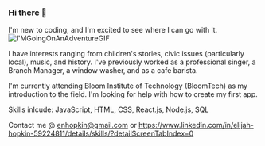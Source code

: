 ### Hi there 👋
I'm new to coding, and I'm excited to see where I can go with it.<br>
![I'MGoingOnAnAdventureGIF](https://user-images.githubusercontent.com/96888618/152437841-a25f5cbb-26fb-434f-95a0-1bef57129561.gif) <br>

 I have interests ranging from children's stories, civic issues (particularly local), music, and history. I've previously worked as a professional singer, a Branch Manager, a window washer, and as a cafe barista.

I'm currently attending Bloom Institute of Technology (BloomTech) as my introduction to the field. I'm looking for help with how to create my first app.

Skills inlcude: JavaScript, HTML, CSS, React.js, Node.js, SQL

Contact me @ enhopkin@gmail.com or https://www.linkedin.com/in/elijah-hopkin-59224811/details/skills/?detailScreenTabIndex=0

<!--



Here are some ideas to get you started:

- 🔭 I’m currently working on ...
- 🌱 I’m currently learning ...
- 👯 I’m looking to collaborate on ...
- 🤔 I’m looking for help with ...
- 💬 Ask me about ...
- 📫 How to reach me: ...
- 😄 Pronouns: ...
- ⚡ Fun fact: ...
-->
